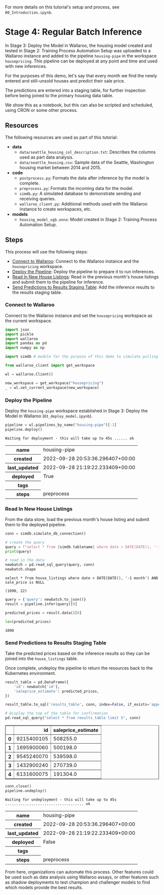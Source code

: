 For more details on this tutorial's setup and process, see `00_Introduction.ipynb`.

# Stage 4: Regular Batch Inference

In Stage 3: Deploy the Model in Wallaroo, the housing model created and tested in Stage 2: Training Process Automation Setup was uploaded to a Wallaroo instance and added to the pipeline `housing-pipe` in the workspace `housepricing`.  This pipeline can be deployed at any point and time and used with new inferences.

For the purposes of this demo, let's say that every month we find the newly entered and still-unsold houses and predict their sale price.

The predictions are entered into a staging table, for further inspection before being joined to the primary housing data table.

We show this as a notebook, but this can also be scripted and scheduled, using CRON or some other process.

## Resources

The following resources are used as part of this tutorial:

* **data**
  * `data/seattle_housing_col_description.txt`: Describes the columns used as part data analysis.
  * `data/seattle_housing.csv`: Sample data of the Seattle, Washington housing market between 2014 and 2015.
* **code**
  * `postprocess.py`: Formats the data after inference by the model is complete.
  * `preprocess.py`: Formats the incoming data for the model.
  * `simdb.py`: A simulated database to demonstrate sending and receiving queries.
  * `wallaroo_client.py`: Additional methods used with the Wallaroo instance to create workspaces, etc.
* **models**
  * `housing_model_xgb.onnx`: Model created in Stage 2: Training Process Automation Setup.

## Steps

This process will use the following steps:

* [Connect to Wallaroo](#connect-to-wallaroo): Connect to the Wallaroo instance and the `housepricing` workspace.
* [Deploy the Pipeline](#deploy-the-pipeline): Deploy the pipeline to prepare it to run inferences.
* [Read In New House Listings](#read-in-new-house-listings): Read in the previous month's house listings and submit them to the pipeline for inference.
* [Send Predictions to Results Staging Table](#send-predictions-to-results-staging-table): Add the inference results to the results staging table.

### Connect to Wallaroo

Connect to the Wallaroo instance and set the `housepricing` workspace as the current workspace.

```python
import json
import pickle
import wallaroo
import pandas as pd
import numpy as np

import simdb # module for the purpose of this demo to simulate pulling data from a database

from wallaroo_client import get_workspace
```

```python
wl = wallaroo.Client()
```

```python
new_workspace = get_workspace("housepricing")
_ = wl.set_current_workspace(new_workspace)
```

### Deploy the Pipeline

Deploy the `housing-pipe` workspace established in Stage 3: Deploy the Model in Wallaroo (`03_deploy_model.ipynb`).

```python
pipeline = wl.pipelines_by_name("housing-pipe")[-1]
pipeline.deploy()
```

    Waiting for deployment - this will take up to 45s ...... ok

<table><tr><th>name</th> <td>housing-pipe</td></tr><tr><th>created</th> <td>2022-09-28 20:53:36.296407+00:00</td></tr><tr><th>last_updated</th> <td>2022-09-28 21:19:22.233409+00:00</td></tr><tr><th>deployed</th> <td>True</td></tr><tr><th>tags</th> <td></td></tr><tr><th>steps</th> <td>preprocess</td></tr></table>

### Read In New House Listings

From the data store, load the previous month's house listing and submit them to the deployed pipeline.

```python
conn = simdb.simulate_db_connection()

# create the query
query = f"select * from {simdb.tablename} where date > DATE(DATE(), '-1 month') AND sale_price is NULL"
print(query)

# read in the data
newbatch = pd.read_sql_query(query, conn)
newbatch.shape
```

    select * from house_listings where date > DATE(DATE(), '-1 month') AND sale_price is NULL

    (1090, 22)

```python
query = {'query': newbatch.to_json()}
result = pipeline.infer(query)[0]
```

```python
predicted_prices = result.data()[0]
```

```python
len(predicted_prices)
```

    1090

### Send Predictions to Results Staging Table

Take the predicted prices based on the inference results so they can be joined into the `house_listings` table.

Once complete, undeploy the pipeline to return the resources back to the Kubernetes environment.

```python
result_table = pd.DataFrame({
    'id': newbatch['id'],
    'saleprice_estimate': predicted_prices,
})

result_table.to_sql('results_table', conn, index=False, if_exists='append')
```

```python
# Display the top of the table for confirmation
pd.read_sql_query("select * from results_table limit 5", conn)
```

<div>
<style scoped>
    .dataframe tbody tr th:only-of-type {
        vertical-align: middle;
    }

    .dataframe tbody tr th {
        vertical-align: top;
    }

    .dataframe thead th {
        text-align: right;
    }
</style>
<table border="1" class="dataframe">
  <thead>
    <tr style="text-align: right;">
      <th></th>
      <th>id</th>
      <th>saleprice_estimate</th>
    </tr>
  </thead>
  <tbody>
    <tr>
      <th>0</th>
      <td>9215400105</td>
      <td>508255.0</td>
    </tr>
    <tr>
      <th>1</th>
      <td>1695900060</td>
      <td>500198.0</td>
    </tr>
    <tr>
      <th>2</th>
      <td>9545240070</td>
      <td>539598.0</td>
    </tr>
    <tr>
      <th>3</th>
      <td>1432900240</td>
      <td>270739.0</td>
    </tr>
    <tr>
      <th>4</th>
      <td>6131600075</td>
      <td>191304.0</td>
    </tr>
  </tbody>
</table>
</div>

```python
conn.close()
pipeline.undeploy()
```

    Waiting for undeployment - this will take up to 45s .................................... ok

<table><tr><th>name</th> <td>housing-pipe</td></tr><tr><th>created</th> <td>2022-09-28 20:53:36.296407+00:00</td></tr><tr><th>last_updated</th> <td>2022-09-28 21:19:22.233409+00:00</td></tr><tr><th>deployed</th> <td>False</td></tr><tr><th>tags</th> <td></td></tr><tr><th>steps</th> <td>preprocess</td></tr></table>

From here, organizations can automate this process.  Other features could be used such as data analysis using Wallaroo assays, or other features such as shadow deployments to test champion and challenger models to find which models provide the best results.
